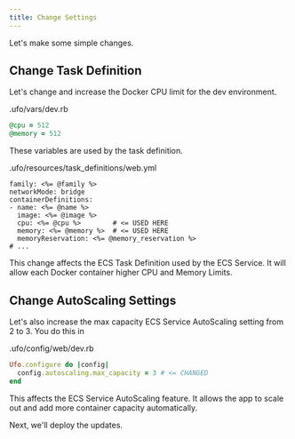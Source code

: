 ```yaml
---
title: Change Settings
---
```


Let's make some simple changes.

## Change Task Definition

Let's change and increase the Docker CPU limit for the dev environment.

.ufo/vars/dev.rb

```ruby
@cpu = 512
@memory = 512
```

These variables are used by the task definition.

.ufo/resources/task_definitions/web.yml

```fuby
family: <%= @family %>
networkMode: bridge
containerDefinitions:
- name: <%= @name %>
  image: <%= @image %>
  cpu: <%= @cpu %>        # <= USED HERE
  memory: <%= @memory %>  # <= USED HERE
  memoryReservation: <%= @memory_reservation %>
# ...
```

This change affects the ECS Task Definition used by the ECS Service. It will allow each Docker container higher CPU and Memory Limits.

## Change AutoScaling Settings

Let's also increase the max capacity ECS Service AutoScaling setting from 2 to 3. You do this in

.ufo/config/web/dev.rb

```ruby
Ufo.configure do |config|
  config.autoscaling.max_capacity = 3 # <= CHANGED
end
```

This affects the ECS Service AutoScaling feature. It allows the app to scale out and add more container capacity automatically.

Next, we'll deploy the updates.
